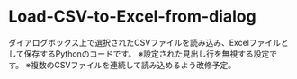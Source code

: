 # Load-CSV-to-Excel-from-dialog
ダイアログボックス上で選択されたCSVファイルを読み込み、Excelファイルとして保存するPythonのコードです。
※設定された見出し行を無視する設定です。
※複数のCSVファイルを連続して読み込めるよう改修予定。
